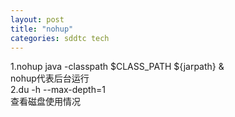 ```yaml
---
layout: post
title: "nohup"
categories: sddtc tech
---
```


1.nohup java -classpath $CLASS_PATH ${jarpath} &  
nohup代表后台运行   
2.du -h --max-depth=1  
查看磁盘使用情况
